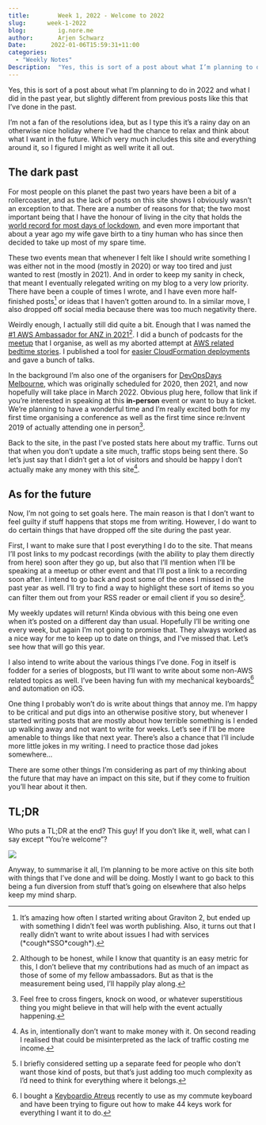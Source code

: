 ```yaml
---
title:        Week 1, 2022 - Welcome to 2022
slug:      week-1-2022
blog:         ig.nore.me  
author:       Arjen Schwarz  
Date:       2022-01-06T15:59:31+11:00
categories:
  - "Weekly Notes"
Description:  "Yes, this is sort of a post about what I’m planning to do in 2022 and what I did in the past year, but slightly different from previous posts like this that I’ve done in the past."
---
```



Yes, this is sort of a post about what I’m planning to do in 2022 and what I did in the past year, but slightly different from previous posts like this that I’ve done in the past. 

I’m not a fan of the resolutions idea, but as I type this it’s a rainy day on an otherwise nice holiday where I’ve had the chance to relax and think about what I want in the future. Which very much includes this site and everything around it, so I figured I might as well write it all out.

## The dark past

For most people on this planet the past two years have been a bit of a rollercoaster, and as the lack of posts on this site shows I obviously wasn’t an exception to that. There are a number of reasons for that; the two most important being that I have the honour of living in the city that holds the [world record for most days of lockdown](https://www.abc.net.au/news/2021-10-03/melbourne-longest-lockdown/100510710), and even more important that about a year ago my wife gave birth to a tiny human who has since then decided to take up most of my spare time.

These two events mean that whenever I felt like I should write something I was either not in the mood (mostly in 2020) or way too tired and just wanted to rest (mostly in 2021). And in order to keep my sanity in check, that meant I eventually relegated writing on my blog to a very low priority. There have been a couple of times I wrote, and I have even more half-finished posts[^1] or ideas that I haven’t gotten around to. In a similar move, I also dropped off social media because there was too much negativity there.

Weirdly enough, I actually still did quite a bit. Enough that I was named the [\#1 AWS Ambassador for ANZ in 2021](https://aws.amazon.com/blogs/apn/recognizing-the-top-2021-aws-partner-ambassadors/)[^2]. I did a bunch of podcasts for the [meetup](https://melb.awsug.org.au) that I organise, as well as my aborted attempt at [AWS related bedtime stories](https://ig.nore.me/sleep). I published a tool for [easier CloudFormation deployments](https://github.com/ArjenSchwarz/fog) and gave a bunch of talks. 

In the background I’m also one of the organisers for [DevOpsDays Melbourne](https://devopsdaysmelbourne2022.org), which was originally scheduled for 2020, then 2021, and now hopefully will take place in March 2022. Obvious plug here, follow that link if you’re interested in speaking at this **in-person** event or want to buy a ticket. We’re planning to have a wonderful time and I’m really excited both for my first time organising a conference as well as the first time since re:Invent 2019 of actually attending one in person[^3].

Back to the site, in the past I’ve posted stats here about my traffic. Turns out that when you don’t update a site much, traffic stops being sent there. So let’s just say that I didn’t get a lot of visitors and should be happy I don’t actually make any money with this site[^4].

## As for the future

Now, I’m not going to set goals here. The main reason is that I don’t want to feel guilty if stuff happens that stops me from writing. However, I do want to do certain things that have dropped off the site during the past year.

First, I want to make sure that I post everything I do to the site. That means I’ll post links to my podcast recordings (with the ability to play them directly from here) soon after they go up, but also that I’ll mention when I’ll be speaking at a meetup or other event and that I’ll post a link to a recording soon after. I intend to go back and post some of the ones I missed in the past year as well. I’ll try to find a way to highlight these sort of items so you can filter them out from your RSS reader or email client if you so desire[^5].

My weekly updates will return! Kinda obvious with this being one even when it’s posted on a different day than usual. Hopefully I’ll be writing one every week, but again I’m not going to promise that. They always worked as a nice way for me to keep up to date on things, and I’ve missed that. Let’s see how that will go this year.

I also intend to write about the various things I’ve done. Fog in itself is fodder for a series of blogposts, but I’ll want to write about some non-AWS related topics as well. I’ve been having fun with my mechanical keyboards[^6] and automation on iOS.

One thing I probably won’t do is write about things that annoy me. I’m happy to be critical and put digs into an otherwise positive story, but whenever I started writing posts that are mostly about how terrible something is I ended up walking away and not want to write for weeks. Let’s see if I’ll be more amenable to things like that next year. There’s also a chance that I’ll include more little jokes in my writing. I need to practice those dad jokes somewhere...

There are some other things I’m considering as part of my thinking about the future that may have an impact on this site, but if they come to fruition you’ll hear about it then.

## TL;DR

Who puts a TL;DR at the end? This guy! If you don’t like it, well, what can I say except “You’re welcome”?

![](https://media.giphy.com/media/tXTqLBYNf0N7W/giphy.gif)

Anyway, to summarise it all, I’m planning to be more active on this site both with things that I’ve done and will be doing. Mostly I want to go back to this being a fun diversion from stuff that’s going on elsewhere that also helps keep my mind sharp.

[^1]:	It’s amazing how often I started writing about Graviton 2, but ended up with something I didn’t feel was worth publishing. Also, it turns out that I really didn’t want to write about issues I had with services (\*cough\*SSO\*cough\*).

[^2]:	Although to be honest, while I know that quantity is an easy metric for this, I don’t believe that my contributions had as much of an impact as those of some of my fellow ambassadors. But as that is the measurement being used, I’ll happily play along.

[^3]:	Feel free to cross fingers, knock on wood, or whatever superstitious thing you might believe in that will help with the event actually happening.

[^4]:	As in, intentionally don’t want to make money with it. On second reading I realised that could be misinterpreted as the lack of traffic costing me income.

[^5]:	I briefly considered setting up a separate feed for people who don’t want those kind of posts, but that’s just adding too much complexity as I’d need to think for everything where it belongs.

[^6]:	I bought a [Keyboardio Atreus](https://shop.keyboard.io/products/keyboardio-atreus) recently to use as my commute keyboard and have been trying to figure out how to make 44 keys work for everything I want it to do.
